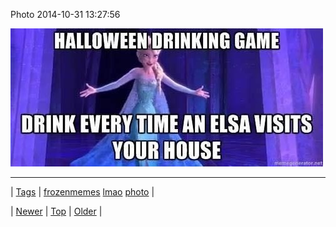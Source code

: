 <!--
title: Photo 2014-10-31 13
date: 2020-06-28T15:27:00.035Z
tags: frozenmemes, lmao, photo
-->


Photo 2014-10-31 13:27:56

![](101416945084-0.jpg)

<!--BOTTOM-POST-NAVIGATION-->
---

| [Tags](tags.md) | [frozenmemes](tag-frozenmemes.md) [lmao](tag-lmao.md) [photo](tag-photo.md) |

| [Newer](101374860259.md) | [Top](index.md) | [Older](101501308299.md) |